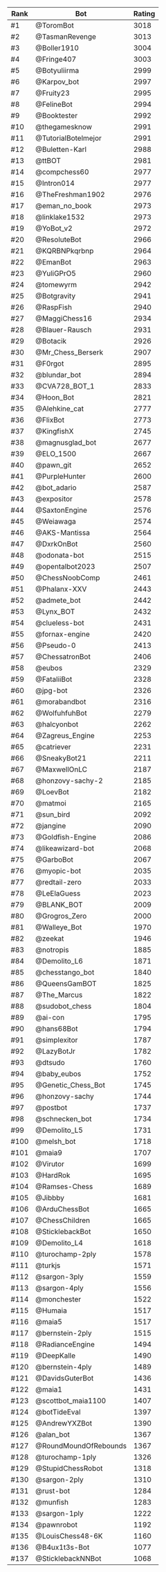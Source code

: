 Rank|Bot|Rating
---|---|---
#1|@ToromBot|3018
#2|@TasmanRevenge|3013
#3|@Boller1910|3004
#4|@Fringe407|3003
#5|@Botyuliirma|2999
#6|@Karpov_bot|2997
#7|@Fruity23|2995
#8|@FelineBot|2994
#9|@Booktester|2992
#10|@thegamesknow|2991
#11|@TutorialBotelmejor|2991
#12|@Buletten-Karl|2988
#13|@ttBOT|2981
#14|@compchess60|2977
#15|@Intron014|2977
#16|@TheFreshman1902|2976
#17|@eman_no_book|2973
#18|@linklake1532|2973
#19|@YoBot_v2|2972
#20|@ResoluteBot|2966
#21|@KQRBNPkqrbnp|2964
#22|@EmanBot|2963
#23|@YuliGPrO5|2960
#24|@tomewyrm|2942
#25|@Botgravity|2941
#26|@RaspFish|2940
#27|@MaggiChess16|2934
#28|@Blauer-Rausch|2931
#29|@Botacik|2926
#30|@Mr_Chess_Berserk|2907
#31|@F0rgot|2895
#32|@blundar_bot|2894
#33|@CVA728_BOT_1|2833
#34|@Hoon_Bot|2821
#35|@Alehkine_cat|2777
#36|@FlixBot|2773
#37|@KingfishX|2745
#38|@magnusglad_bot|2677
#39|@ELO_1500|2667
#40|@pawn_git|2652
#41|@PurpleHunter|2600
#42|@bot_adario|2587
#43|@expositor|2578
#44|@SaxtonEngine|2576
#45|@Weiawaga|2574
#46|@AKS-Mantissa|2564
#47|@DxrkOnBot|2560
#48|@odonata-bot|2515
#49|@opentalbot2023|2507
#50|@ChessNoobComp|2461
#51|@Phalanx-XXV|2443
#52|@admete_bot|2442
#53|@Lynx_BOT|2432
#54|@clueless-bot|2431
#55|@fornax-engine|2420
#56|@Pseudo-0|2413
#57|@ChessatronBot|2406
#58|@eubos|2329
#59|@FataliiBot|2328
#60|@jpg-bot|2326
#61|@morabandbot|2316
#62|@WolfuhfuhBot|2279
#63|@halcyonbot|2262
#64|@Zagreus_Engine|2253
#65|@catriever|2231
#66|@SneakyBot21|2211
#67|@MaxwellOnLC|2187
#68|@honzovy-sachy-2|2185
#69|@LoevBot|2182
#70|@matmoi|2165
#71|@sun_bird|2092
#72|@jangine|2090
#73|@Goldfish-Engine|2086
#74|@likeawizard-bot|2068
#75|@GarboBot|2067
#76|@myopic-bot|2035
#77|@redtail-zero|2033
#78|@LeElaGuess|2023
#79|@BLANK_BOT|2009
#80|@Grogros_Zero|2000
#81|@Walleye_Bot|1970
#82|@zeekat|1946
#83|@notropis|1885
#84|@Demolito_L6|1871
#85|@chesstango_bot|1840
#86|@QueensGamBOT|1825
#87|@The_Marcus|1822
#88|@sudobot_chess|1804
#89|@ai-con|1795
#90|@hans68Bot|1794
#91|@simplexitor|1787
#92|@LazyBotJr|1782
#93|@dtsudo|1760
#94|@baby_eubos|1752
#95|@Genetic_Chess_Bot|1745
#96|@honzovy-sachy|1744
#97|@postbot|1737
#98|@schnecken_bot|1734
#99|@Demolito_L5|1731
#100|@melsh_bot|1718
#101|@maia9|1707
#102|@Virutor|1699
#103|@HardRok|1695
#104|@Ramses-Chess|1689
#105|@Jibbby|1681
#106|@ArduChessBot|1665
#107|@ChessChildren|1665
#108|@SticklebackBot|1650
#109|@Demolito_L4|1618
#110|@turochamp-2ply|1578
#111|@turkjs|1571
#112|@sargon-3ply|1559
#113|@sargon-4ply|1556
#114|@monchester|1522
#115|@Humaia|1517
#116|@maia5|1517
#117|@bernstein-2ply|1515
#118|@RadianceEngine|1494
#119|@DeepKalle|1490
#120|@bernstein-4ply|1489
#121|@DavidsGuterBot|1436
#122|@maia1|1431
#123|@scottbot_maia1100|1407
#124|@botTideEval|1397
#125|@AndrewYXZBot|1390
#126|@alan_bot|1367
#127|@RoundMoundOfRebounds|1367
#128|@turochamp-1ply|1326
#129|@StupidChessRobot|1318
#130|@sargon-2ply|1310
#131|@rust-bot|1284
#132|@munfish|1283
#133|@sargon-1ply|1222
#134|@pawnrobot|1192
#135|@LouisChess48-6K|1160
#136|@B4ux1t3s-Bot|1077
#137|@SticklebackNNBot|1068
